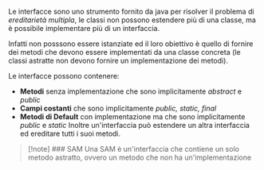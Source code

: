 Le interfacce sono uno strumento fornito da java per risolver il problema di *ereditarietà multipla*, le classi non possono estendere più di una classe, ma è possibile implementare più di un interfaccia.

Infatti non posssono essere istanziate ed il loro obiettivo è quello di fornire dei metodi che devono essere implementati da una classe concreta (le classi astratte non devono fornire un implementazione dei metodi).

Le interfacce possono contenere:
- **Metodi** senza implementazione che sono implicitamente *abstract* e *public*
- **Campi costanti** che sono implicitamente *public, static, final*
- **Metodi di Default** con implementazione ma che sono implicitamente *public* e *static*
Inoltre un'interfaccia può estendere un altra interfaccia ed ereditare tutti i suoi metodi.
>[!note] ### SAM
>Una SAM è un'interfaccia che contiene un solo metodo astratto, ovvero un metodo che non ha un'implementazione





